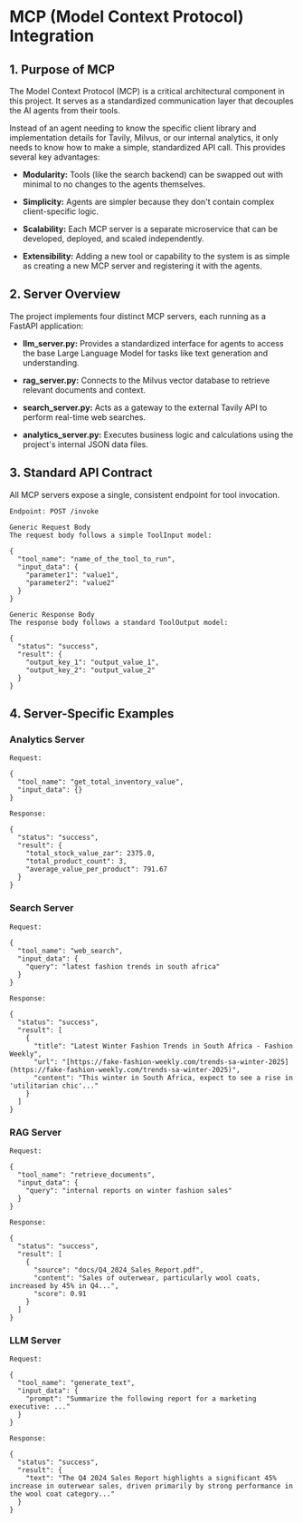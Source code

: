 # MCP (Model Context Protocol) Integration
## 1. Purpose of MCP
The Model Context Protocol (MCP) is a critical architectural component in this project. It serves as a standardized communication layer that decouples the AI agents from their tools.

Instead of an agent needing to know the specific client library and implementation details for Tavily, Milvus, or our internal analytics, it only needs to know how to make a simple, standardized API call. This provides several key advantages:

- **Modularity:** Tools (like the search backend) can be swapped out with minimal to no changes to the agents themselves.

- **Simplicity:** Agents are simpler because they don't contain complex client-specific logic.

- **Scalability:** Each MCP server is a separate microservice that can be developed, deployed, and scaled independently.

- **Extensibility:** Adding a new tool or capability to the system is as simple as creating a new MCP server and registering it with the agents.

## 2. Server Overview
The project implements four distinct MCP servers, each running as a FastAPI application:

- **llm_server.py:** Provides a standardized interface for agents to access the base Large Language Model for tasks like text generation and understanding.

- **rag_server.py:** Connects to the Milvus vector database to retrieve relevant documents and context.

- **search_server.py:** Acts as a gateway to the external Tavily API to perform real-time web searches.

- **analytics_server.py:** Executes business logic and calculations using the project's internal JSON data files.

## 3. Standard API Contract
All MCP servers expose a single, consistent endpoint for tool invocation.

```http
Endpoint: POST /invoke

Generic Request Body
The request body follows a simple ToolInput model:

{
  "tool_name": "name_of_the_tool_to_run",
  "input_data": {
    "parameter1": "value1",
    "parameter2": "value2"
  }
}

Generic Response Body
The response body follows a standard ToolOutput model:

{
  "status": "success",
  "result": {
    "output_key_1": "output_value_1",
    "output_key_2": "output_value_2"
  }
}
```

## 4. Server-Specific Examples
### Analytics Server
```http
Request:

{
  "tool_name": "get_total_inventory_value",
  "input_data": {}
}

Response:

{
  "status": "success",
  "result": {
    "total_stock_value_zar": 2375.0,
    "total_product_count": 3,
    "average_value_per_product": 791.67
  }
}
```
### Search Server
```http
Request:

{
  "tool_name": "web_search",
  "input_data": {
    "query": "latest fashion trends in south africa"
  }
}

Response:

{
  "status": "success",
  "result": [
    {
      "title": "Latest Winter Fashion Trends in South Africa - Fashion Weekly",
      "url": "[https://fake-fashion-weekly.com/trends-sa-winter-2025](https://fake-fashion-weekly.com/trends-sa-winter-2025)",
      "content": "This winter in South Africa, expect to see a rise in 'utilitarian chic'..."
    }
  ]
}
```

### RAG Server
```http
Request:

{
  "tool_name": "retrieve_documents",
  "input_data": {
    "query": "internal reports on winter fashion sales"
  }
}

Response:

{
  "status": "success",
  "result": [
    {
      "source": "docs/Q4_2024_Sales_Report.pdf",
      "content": "Sales of outerwear, particularly wool coats, increased by 45% in Q4...",
      "score": 0.91
    }
  ]
}
```
### LLM Server
```http
Request:

{
  "tool_name": "generate_text",
  "input_data": {
    "prompt": "Summarize the following report for a marketing executive: ..."
  }
}

Response:

{
  "status": "success",
  "result": {
    "text": "The Q4 2024 Sales Report highlights a significant 45% increase in outerwear sales, driven primarily by strong performance in the wool coat category..."
  }
}
```
